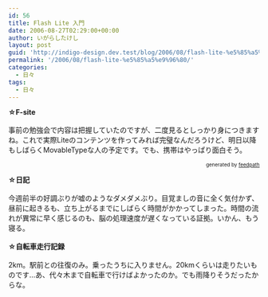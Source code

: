 ```yaml
---
id: 56
title: Flash Lite 入門
date: 2006-08-27T02:29:00+00:00
author: いがらしたけし
layout: post
guid: 'http://indigo-design.dev.test/blog/2006/08/flash-lite-%e5%85%a5%e9%96%80/'
permalink: '/2006/08/flash-lite-%e5%85%a5%e9%96%80/'
categories:
  - 日々
tags:
  - 日々
---
```

<span style="font-weight: bold">☆F-site</span><br /><br />事前の勉強会で内容は把握していたのですが、二度見るとしっかり身につきますね。これで実際Liteのコンテンツを作ってみれば完璧なんだろうけど、明日以降もしばらくMovableTypeな人の予定です。でも、携帯はやっぱり面白そう。<br />
<div style="text-align: right;font-size: 10px">
&nbsp;&nbsp;<span>generated by <a href="http://feedpath.jp">feedpath</a></span>
</div>


<!--more-->
<span style="font-weight: bold">☆日記</span><br /><br />今週前半の好調ぶりが嘘のようなダメダメぶり。目覚ましの音に全く気付かず、昼前に起きるも、立ち上がるまでにしばらく時間がかかってしまった。時間の流れが異常に早く感じるのも、脳の処理速度が遅くなっている証拠。いかん、もう寝る。<br /><br /><span style="font-weight: bold">☆自転車走行記録</span><br /><br />2km。駅前との往復のみ。乗ったうちに入りません。20kmくらいは走りたいものです…あ、代々木まで自転車で行けばよかったのか。でも雨降りそうだったからな。<br />